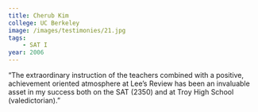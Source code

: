 ```yaml
---
title: Cherub Kim
college: UC Berkeley
image: /images/testimonies/21.jpg
tags:
    - SAT I
year: 2006
---
```


“The extraordinary instruction of the teachers combined with a positive,
achievement oriented atmosphere at Lee’s Review has been an invaluable
asset in my success both on the SAT (2350) and at Troy High School
(valedictorian).”
